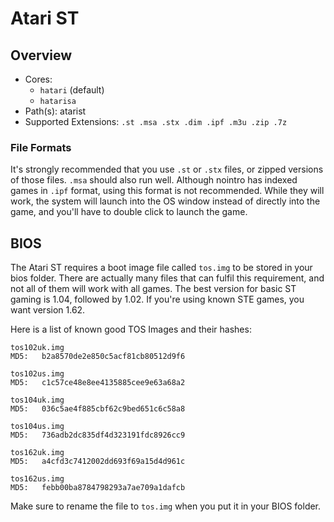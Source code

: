 # Atari ST

## Overview

- Cores:
  - `hatari` (default)
  - `hatarisa`
- Path(s): atarist
- Supported Extensions: `.st .msa .stx .dim .ipf .m3u .zip .7z`

### File Formats

It's strongly recommended that you use `.st` or `.stx` files, or zipped versions of those files. `.msa` should also run well. Although nointro has indexed games in `.ipf` format, using this format is not recommended. While they will work, the system will launch into the OS window instead of directly into the game, and you'll have to double click to launch the game.

## BIOS

The Atari ST requires a boot image file called `tos.img` to be stored in your bios folder. There are actually many files that can fulfil this requirement, and not all of them will work with all games. The best version for basic ST gaming is 1.04, followed by 1.02. If you're using known STE games, you want version 1.62.

Here is a list of known good TOS Images and their hashes:

```
tos102uk.img
MD5:   b2a8570de2e850c5acf81cb80512d9f6
 
tos102us.img
MD5:   c1c57ce48e8ee4135885cee9e63a68a2
 
tos104uk.img
MD5:   036c5ae4f885cbf62c9bed651c6c58a8
 
tos104us.img
MD5:   736adb2dc835df4d323191fdc8926cc9
 
tos162uk.img
MD5:   a4cfd3c7412002dd693f69a15d4d961c
 
tos162us.img
MD5:   febb00ba8784798293a7ae709a1dafcb
```

Make sure to rename the file to `tos.img` when you put it in your BIOS folder.
